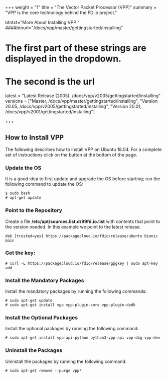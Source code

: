 +++
weight = "1"
title = "The Vector Packet Processor (VPP)"
summary = "VPP is the core technology behind the FD.io project."

btntxt="More About Installing VPP "
####btnurl="/docs/vpp/master/gettingstarted/installing"

# The first part of these strings are displayed in the dropdown.
# The second is the url
latest = "Latest Release (2005), /docs/vpp/v2005/gettingstarted/installing"
versions = ["Master, /docs/vpp/master/gettingstarted/installing",
	 "Version 20.05, /docs/vpp/v2005/gettingstarted/installing",
	 "Version 20.01, /docs/vpp/v2001/gettingstarted/installing"]

+++

## How to Install VPP

The following describes how to install VPP on Ubuntu 18.04. For a complete
set of instructions click on the button at the bottom of the page.

### Update the OS

It is a good idea to first update and upgrade the OS before starting; run the
following command to update the OS:

``` console
$ sudo bash
# apt-get update
```

### Point to the Repository

Create a file **/etc/apt/sources.list.d/99fd.io.list** with contents that point to
the version needed. In this example we point to the latest release.

``` console
deb [trusted=yes] https://packagecloud.io/fdio/release/ubuntu bionic main
```

### Get the key:

``` console
# curl -L https://packagecloud.io/fdio/release/gpgkey | sudo apt-key add -
```

### Install the Mandatory Packages

Install the mandatory packages by running the following commands:

``` console
# sudo apt-get update
# sudo apt-get install vpp vpp-plugin-core vpp-plugin-dpdk
```
  
### Install the Optional Packages

Install the optional packages by running the following command:

``` console
# sudo apt-get install vpp-api-python python3-vpp-api vpp-dbg vpp-dev
```

### Uninstall the Packages

Uninstall the  packages by running the following command:

``` console
# sudo apt-get remove --purge vpp*
```
